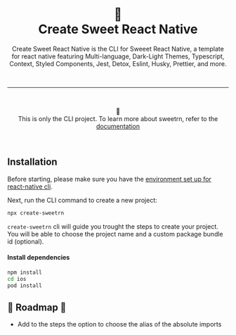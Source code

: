 <h1 align="center">
  🚀
  <br>
  Create Sweet React Native
</h1>
<p align="center">
  Create Sweet React Native is the CLI for Sweeet React Native, a template for react native featuring Multi-language, Dark-Light Themes, Typescript, Context, Styled Components, Jest, Detox, Eslint, Husky, Prettier, and more.
</p>

<br>
<hr>
<br>

<p align="center">
    🚧
    <br>
    This is only the CLI project. To learn more about sweetrn, refer to the <a href="https://github.com/nriccar/sweet-rn">documentation</a>
</p>

<br>
 
## Installation

Before starting, please make sure you have the [environment set up for react-native cli](https://reactnative.dev/docs/environment-setup).

Next, run the CLI command to create a new project:

```sh
npx create-sweetrn
```

`create-sweetrn` cli will guide you trought the steps to create your project. You will be able to choose the project name and a custom package bundle id (optional).

#### Install dependencies

```sh
npm install
cd ios
pod install
```

## 🚧 Roadmap 🚧

- Add to the steps the option to choose the alias of the absolute imports

